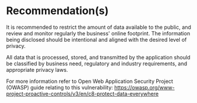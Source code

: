 # Recommendation(s)

It is recommended to restrict the amount of data available to the public, and review and monitor regularly the business' online footprint. The information being disclosed should be intentional and aligned with the desired level of privacy.

All data that is processed, stored, and transmitted by the application should be classified by business need, regulatory and industry requirements, and appropriate privacy laws.

For more information refer to Open Web Application Security Project (OWASP) guide relating to this vulnerability:
<https://owasp.org/www-project-proactive-controls/v3/en/c8-protect-data-everywhere>
